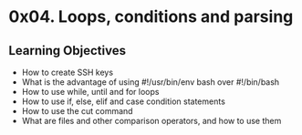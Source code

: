 # 0x04. Loops, conditions and parsing

## Learning Objectives

  -  How to create SSH keys
  -  What is the advantage of using #!/usr/bin/env bash over #!/bin/bash
  -  How to use while, until and for loops
  -  How to use if, else, elif and case condition statements
  -  How to use the cut command
  -  What are files and other comparison operators, and how to use them

